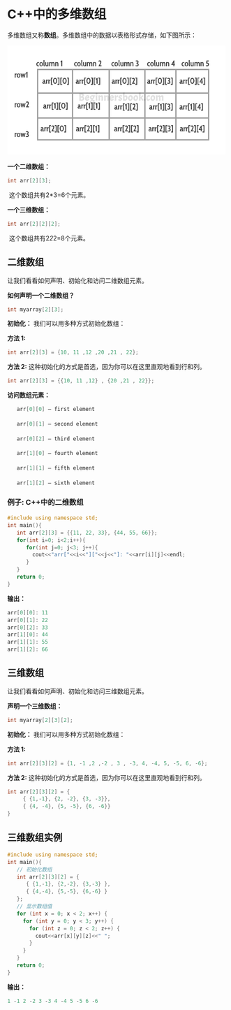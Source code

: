 # C++中的多维数组
多维数组又称**数组**。多维数组中的数据以表格形式存储，如下图所示：

   ![Multidimensional Array in C++](./imgs/cpp_Multidimensional_Array.png)


  **一个二维数组：**


```cpp
int arr[2][3];
```
​	这个数组共有2*3=6个元素。


  **一个三维数组：**


```cpp
int arr[2][2][2];
```
​	这个数组共有2*2*2=8个元素。


## 二维数组
让我们看看如何声明、初始化和访问二维数组元素。


  **如何声明一个二维数组？**


```cpp
int myarray[2][3];
```
  **初始化：** 
	我们可以用多种方式初始化数组：

 **方法 1:**


```cpp
int arr[2][3] = {10, 11 ,12 ,20 ,21 , 22};
```
  **方法 2:** 
	这种初始化的方式是首选，因为你可以在这里直观地看到行和列。


```cpp
int arr[2][3] = {{10, 11 ,12} , {20 ,21 , 22}};
```
  **访问数组元素：** 
```cpp
   arr[0][0] – first element

   arr[0][1] – second element

   arr[0][2] – third element

   arr[1][0] – fourth element

   arr[1][1] – fifth element

   arr[1][2] – sixth element
```


### 例子: C++中的二维数组
```cpp
#include using namespace std;
int main(){
   int arr[2][3] = {{11, 22, 33}, {44, 55, 66}};
   for(int i=0; i<2;i++){
      for(int j=0; j<3; j++){
        cout<<"arr["<<i<<"]["<<j<<"]: "<<arr[i][j]<<endl;
      }
   }
   return 0;
}
```
  **输出：**


```cpp
arr[0][0]: 11
arr[0][1]: 22
arr[0][2]: 33
arr[1][0]: 44
arr[1][1]: 55
arr[1][2]: 66
```
## 三维数组
让我们看看如何声明、初始化和访问三维数组元素。


  **声明一个三维数组：**


```cpp
int myarray[2][3][2];
```
  **初始化：** 
	我们可以用多种方式初始化数组：

 **方法 1:**


```cpp
int arr[2][3][2] = {1, -1 ,2 ,-2 , 3 , -3, 4, -4, 5, -5, 6, -6};
```
  **方法 2:** 
	这种初始化的方式是首选，因为你可以在这里直观地看到行和列。


```cpp
int arr[2][3][2] = {
     { {1,-1}, {2, -2}, {3, -3}},
     { {4, -4}, {5, -5}, {6, -6}}
}
```
## 三维数组实例
```cpp
#include using namespace std;
int main(){
   // 初始化数组
   int arr[2][3][2] = {
      { {1,-1}, {2,-2}, {3,-3} },
      { {4,-4}, {5,-5}, {6,-6} }
   };
   // 显示数组值 
   for (int x = 0; x < 2; x++) {
     for (int y = 0; y < 3; y++) {
       for (int z = 0; z < 2; z++) {
         cout<<arr[x][y][z]<<" ";
       }
     }
   }
   return 0;
}
```
  **输出：**


```cpp
1 -1 2 -2 3 -3 4 -4 5 -5 6 -6
```